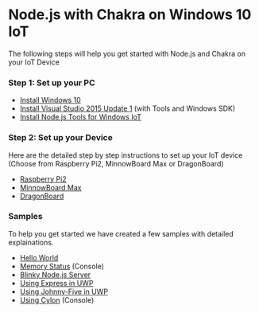 Node.js with Chakra on Windows 10 IoT
===
The following steps will help you get started with Node.js and Chakra on your
IoT Device

### Step 1: Set up your PC
* [Install Windows 10](http://www.microsoft.com/en-us/windows/windows-10-upgrade)
* [Install Visual Studio 2015 Update 1](http://go.microsoft.com/fwlink/?LinkId=691129)
(with Tools and Windows SDK)
* [Install Node.js Tools for Windows IoT](https://aka.ms/nt4winiot)

### Step 2: Set up your Device

Here are the detailed step by step instructions to set up your IoT device
(Choose from Raspberry Pi2, MinnowBoard Max or DragonBoard)
* [Raspberry Pi2](http://ms-iot.github.io/content/en-US/win10/RPI.htm)
* [MinnowBoard Max](http://ms-iot.github.io/content/en-US/win10/MBM.htm)
* [DragonBoard](http://ms-iot.github.io/content/en-US/win10/DB410c.htm)

### Samples
To help you get started we have created a few samples with detailed explainations.

* [Hello World](http://ms-iot.github.io/content/en-US/win10/samples/NodejsWU.htm)
* [Memory Status](http://ms-iot.github.io/content/en-US/win10/samples/Nodejs.htm) (Console)
* [Blinky Node.js Server](http://ms-iot.github.io/content/en-US/win10/samples/NodejsWUBlinky.htm)
* [Using Express in UWP](http://ms-iot.github.io/content/en-US/win10/samples/NodejsWUExpress.htm)
* [Using Johnny-Five in UWP](http://ms-iot.github.io/content/en-US/win10/samples/NodejsWUJ5.htm)
* [Using Cylon](http://ms-iot.github.io/content/en-US/win10/samples/NodejsCylon.htm) (Console)
